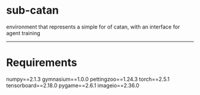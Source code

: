 # sub-catan
environment that represents a simple for of catan, with an interface for agent training

---------------------------------------------------------------------------------------

# Requirements
numpy==2.1.3
gymnasium==1.0.0
pettingzoo==1.24.3
torch==2.5.1
tensorboard==2.18.0
pygame==2.6.1
imageio==2.36.0

